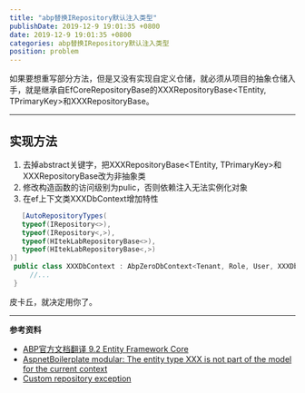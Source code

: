 ```yaml
---
title: "abp替换IRepository默认注入类型"
publishDate: 2019-12-9 19:01:35 +0800
date: 2019-12-9 19:01:35 +0800
categories: abp替换IRepository默认注入类型
position: problem
---
```


如果要想重写部分方法，但是又没有实现自定义仓储，就必须从项目的抽象仓储入手，就是继承自EfCoreRepositoryBase的XXXRepositoryBase<TEntity, TPrimaryKey>和XXXRepositoryBase<TEntity>。

---

<div id="toc"></div>

## 实现方法

1. 去掉abstract关键字，把XXXRepositoryBase<TEntity, TPrimaryKey>和XXXRepositoryBase<TEntity>改为非抽象类
2. 修改构造函数的访问级别为pulic，否则依赖注入无法实例化对象
3. 在ef上下文类XXXDbContext增加特性

```c#  
   [AutoRepositoryTypes(
   typeof(IRepository<>),
   typeof(IRepository<,>),
   typeof(HItekLabRepositoryBase<>),
   typeof(HItekLabRepositoryBase<,>)
)]
 public class XXXDbContext : AbpZeroDbContext<Tenant, Role, User, XXXDbContext>{
     //...
 }
```

皮卡丘，就决定用你了。

---

**参考资料**

- [ABP官方文档翻译 9.2 Entity Framework Core](https://www.cnblogs.com/xajh/p/7153017.html#DefaultRepositories)
- [AspnetBoilerplate modular: The entity type XXX is not part of the model for the current context](https://stackoverflow.com/questions/46298898/aspnetboilerplate-modular-the-entity-type-xxx-is-not-part-of-the-model-for-the)
- [Custom repository exception](https://support.aspnetzero.com/QA/Questions/4185)
